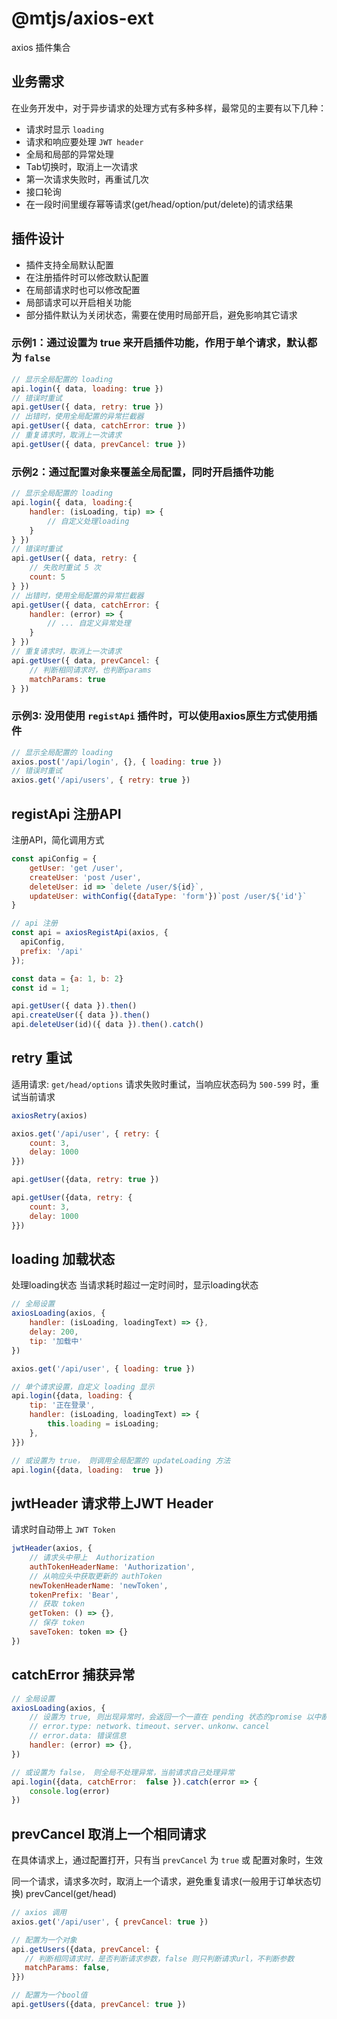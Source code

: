 # @mtjs/axios-ext

axios 插件集合

## 业务需求

在业务开发中，对于异步请求的处理方式有多种多样，最常见的主要有以下几种：

- 请求时显示 `loading`
- 请求和响应要处理 `JWT header`
- 全局和局部的异常处理
- Tab切换时，取消上一次请求
- 第一次请求失败时，再重试几次
- 接口轮询
- 在一段时间里缓存幂等请求(get/head/option/put/delete)的请求结果

## 插件设计

- 插件支持全局默认配置
- 在注册插件时可以修改默认配置
- 在局部请求时也可以修改配置
- 局部请求可以开启相关功能
- 部分插件默认为关闭状态，需要在使用时局部开启，避免影响其它请求

### 示例1：通过设置为 **true** 来开启插件功能，作用于单个请求，默认都为 `false`

```js
// 显示全局配置的 loading
api.login({ data, loading: true })
// 错误时重试
api.getUser({ data, retry: true })
// 出错时，使用全局配置的异常拦截器
api.getUser({ data, catchError: true })
// 重复请求时，取消上一次请求
api.getUser({ data, prevCancel: true })
```

### 示例2：通过**配置对象**来覆盖全局配置，同时开启插件功能

```js
// 显示全局配置的 loading
api.login({ data, loading:{ 
    handler: (isLoading, tip) => {
        // 自定义处理loading
    }
} })
// 错误时重试
api.getUser({ data, retry: {
    // 失败时重试 5 次
    count: 5
} })
// 出错时，使用全局配置的异常拦截器
api.getUser({ data, catchError: {
    handler: (error) => {
        // ... 自定义异常处理
    }
} })
// 重复请求时，取消上一次请求
api.getUser({ data, prevCancel: {
    // 判断相同请求时，也判断params
    matchParams: true
} })
```

### 示例3: 没用使用 `registApi` 插件时，可以使用axios原生方式使用插件

```js
// 显示全局配置的 loading
axios.post('/api/login', {}, { loading: true })
// 错误时重试
axios.get('/api/users', { retry: true })
```


## registApi 注册API

注册API，简化调用方式

```js
const apiConfig = {
    getUser: 'get /user',
    createUser: 'post /user',
    deleteUser: id => `delete /user/${id}`,
    updateUser: withConfig({dataType: 'form'})`post /user/${'id'}`
}

// api 注册
const api = axiosRegistApi(axios, { 
  apiConfig, 
  prefix: '/api'
});

const data = {a: 1, b: 2}
const id = 1;

api.getUser({ data }).then()
api.createUser({ data }).then()
api.deleteUser(id)({ data }).then().catch()
```


## retry 重试

适用请求: `get/head/options`
请求失败时重试，当响应状态码为 `500-599` 时，重试当前请求


```js
axiosRetry(axios)

axios.get('/api/user', { retry: {
    count: 3,
    delay: 1000
}})

api.getUser({data, retry: true })

api.getUser({data, retry: {
    count: 3,
    delay: 1000
}})
```

## loading 加载状态

处理loading状态
当请求耗时超过一定时间时，显示loading状态

```js
// 全局设置
axiosLoading(axios, {
    handler: (isLoading, loadingText) => {},
    delay: 200,
    tip: '加载中'
})

axios.get('/api/user', { loading: true })

// 单个请求设置，自定义 loading 显示
api.login({data, loading: {
    tip: '正在登录',
    handler: (isLoading, loadingText) => {
        this.loading = isLoading;
    },
}})

// 或设置为 true， 则调用全局配置的 updateLoading 方法
api.login({data, loading:  true })
```


## jwtHeader 请求带上JWT Header

请求时自动带上 `JWT Token`

```js
jwtHeader(axios, { 
    // 请求头中带上  Authorization
    authTokenHeaderName: 'Authorization',
    // 从响应头中获取更新的 authToken
    newTokenHeaderName: 'newToken',
    tokenPrefix: 'Bear',
    // 获取 token
    getToken: () => {},
    // 保存 token
    saveToken: token => {}
})
```

## catchError 捕获异常

```js
// 全局设置
axiosLoading(axios, {
    // 设置为 true, 则出现异常时，会返回一个一直在 pending 状态的promise 以中断后面的then或catch的执行
    // error.type: network、timeout、server、unkonw、cancel
    // error.data: 错误信息
    handler: (error) => {},
})

// 或设置为 false， 则全局不处理异常，当前请求自己处理异常
api.login({data, catchError:  false }).catch(error => {
    console.log(error)
})
```

## prevCancel 取消上一个相同请求

在具体请求上，通过配置打开，只有当 `prevCancel` 为 `true` 或 配置对象时，生效

同一个请求，请求多次时，取消上一个请求，避免重复请求(一般用于订单状态切换)
prevCancel(get/head)

```js
// axios 调用
axios.get('/api/user', { prevCancel: true })

// 配置为一个对象
api.getUsers({data, prevCancel: {
   // 判断相同请求时，是否判断请求参数，false 则只判断请求url，不判断参数
   matchParams: false,
}})

// 配置为一个bool值
api.getUsers({data, prevCancel: true })
```
